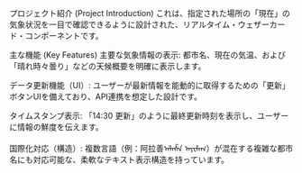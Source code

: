 プロジェクト紹介 (Project Introduction)
これは、指定された場所の「現在」の気象状況を一目で確認できるように設計された、リアルタイム・ウェザーカード・コンポーネントです。

主な機能 (Key Features)
主要な気象情報の表示: 都市名、現在の気温、および「晴れ時々曇り」などの天候概要を明確に表示します。

データ更新機能（UI）: ユーザーが最新情報を能動的に取得するための「更新」ボタンUIを備えており、API連携を想定した設計です。

タイムスタンプ表示: 「14:30 更新」のように最終更新時刻を表示し、ユーザーに情報の鮮度を伝えます。

国際化対応（構造）: 複数言語（例：阿拉善ᠠᠯᠠᠱᠠ ᠠᠶᠢᠮᠠᠭ）が混在する複雑な都市名にも対応可能な、柔軟なテキスト表示構造を持っています。
